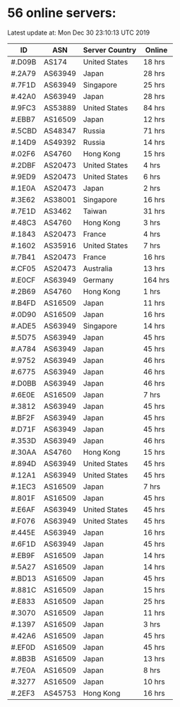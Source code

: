 # 56 online servers:

Latest update at: Mon Dec 30 23:10:13 UTC 2019

| ID | ASN | Server Country | Online |
| -- | --- | -------------- | ------ |
| #.D09B | AS174 | United States | 18 hrs |
| #.2A79 | AS63949 | Japan | 28 hrs |
| #.7F1D | AS63949 | Singapore | 25 hrs |
| #.42A0 | AS63949 | Japan | 28 hrs |
| #.9FC3 | AS53889 | United States | 84 hrs |
| #.EBB7 | AS16509 | Japan | 12 hrs |
| #.5CBD | AS48347 | Russia | 71 hrs |
| #.14D9 | AS49392 | Russia | 14 hrs |
| #.02F6 | AS4760 | Hong Kong | 15 hrs |
| #.2DBF | AS20473 | United States | 4 hrs |
| #.9ED9 | AS20473 | United States | 6 hrs |
| #.1E0A | AS20473 | Japan | 2 hrs |
| #.3E62 | AS38001 | Singapore | 16 hrs |
| #.7E1D | AS3462 | Taiwan | 31 hrs |
| #.48C3 | AS4760 | Hong Kong | 3 hrs |
| #.1843 | AS20473 | France | 4 hrs |
| #.1602 | AS35916 | United States | 7 hrs |
| #.7B41 | AS20473 | France | 16 hrs |
| #.CF05 | AS20473 | Australia | 13 hrs |
| #.E0CF | AS63949 | Germany | 164 hrs |
| #.2B69 | AS4760 | Hong Kong | 1 hrs |
| #.B4FD | AS16509 | Japan | 11 hrs |
| #.0D90 | AS16509 | Japan | 16 hrs |
| #.ADE5 | AS63949 | Singapore | 14 hrs |
| #.5D75 | AS63949 | Japan | 45 hrs |
| #.A784 | AS63949 | Japan | 45 hrs |
| #.9752 | AS63949 | Japan | 46 hrs |
| #.6775 | AS63949 | Japan | 46 hrs |
| #.D0BB | AS63949 | Japan | 46 hrs |
| #.6E0E | AS16509 | Japan | 7 hrs |
| #.3812 | AS63949 | Japan | 45 hrs |
| #.BF2F | AS63949 | Japan | 45 hrs |
| #.D71F | AS63949 | Japan | 45 hrs |
| #.353D | AS63949 | Japan | 46 hrs |
| #.30AA | AS4760 | Hong Kong | 15 hrs |
| #.894D | AS63949 | United States | 45 hrs |
| #.12A1 | AS63949 | United States | 45 hrs |
| #.1EC3 | AS16509 | Japan | 7 hrs |
| #.801F | AS16509 | Japan | 45 hrs |
| #.E6AF | AS63949 | United States | 45 hrs |
| #.F076 | AS63949 | United States | 45 hrs |
| #.445E | AS63949 | Japan | 16 hrs |
| #.6F1D | AS63949 | Japan | 45 hrs |
| #.EB9F | AS16509 | Japan | 14 hrs |
| #.5A27 | AS16509 | Japan | 14 hrs |
| #.BD13 | AS16509 | Japan | 45 hrs |
| #.881C | AS16509 | Japan | 15 hrs |
| #.E833 | AS16509 | Japan | 25 hrs |
| #.3070 | AS16509 | Japan | 11 hrs |
| #.1397 | AS16509 | Japan | 3 hrs |
| #.42A6 | AS16509 | Japan | 45 hrs |
| #.EF0D | AS16509 | Japan | 45 hrs |
| #.8B3B | AS16509 | Japan | 13 hrs |
| #.7E0A | AS16509 | Japan | 8 hrs |
| #.3277 | AS16509 | Japan | 10 hrs |
| #.2EF3 | AS45753 | Hong Kong | 16 hrs |

